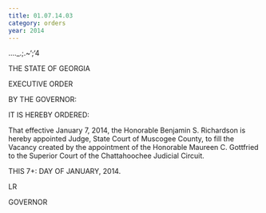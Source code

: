 ```yaml
---
title: 01.07.14.03
category: orders
year: 2014
---
```

    

...._.;.~‘;‘4

THE STATE OF GEORGIA

EXECUTIVE ORDER

BY THE GOVERNOR:

IT IS HEREBY ORDERED:

That effective January 7, 2014, the Honorable Benjamin S.
Richardson is hereby appointed Judge, State Court of
Muscogee County, to fill the Vacancy created by the
appointment of the Honorable Maureen C. Gottfried to the
Superior Court of the Chattahoochee Judicial Circuit.

THIS 7+: DAY OF JANUARY, 2014.

LR

GOVERNOR

